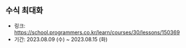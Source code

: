 ## 수식 최대화

- 링크: https://school.programmers.co.kr/learn/courses/30/lessons/150369
- 기간: 2023.08.09 (수) ~ 2023.08.15 (화)
